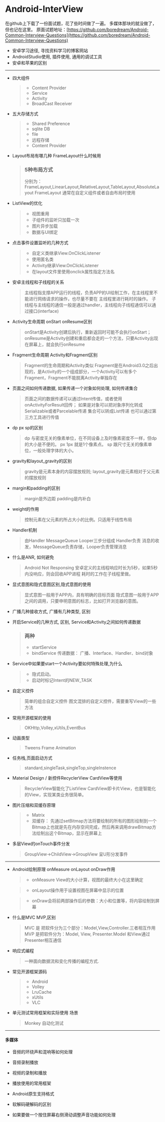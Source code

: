 # Android-InterView

在github上下载了一份面试题，花了些时间做了一遍。
多媒体那块的就没做了，但也记在这里。
原面试题地址：[https://github.com/boredream/Android-Common-Interview-Questions](https://github.com/boredream/Android-Common-Interview-Questions)


* 安卓学习途径, 寻找资料学习的博客网站  
* AndroidStudio使用, 插件使用, 通用的调试工具  
* 安卓和苹果的区别  

--------------

* 四大组件  

  > * Content Provider
  > * Service
  > * Activity
  > * BroadCast Receiver

* 五大存储方式 

  > * Shared Preference
  > * sqlite DB
  > * file
  > * 远程存储
  > * Content Provider

* Layout布局有哪几种 FrameLayout什么时候用  

  > ### 5种布局方式
  > 分别为： FrameLayout,LinearLayout,RelativeLayout,TableLayout,AbsoluteLayout
  > FrameLayout 通常在自定义组件或者自由布局时使用

* ListView的优化 

  > * 视图重用
  > * 子组件的监听只加载一次
  > * 图片异步加载
  > * 数据与UI绑定

* 点击事件设置监听的几种方式 

  > * 自定义类继承View.OnClickListener
  > * 使用匿名类
  > * Activity继承View.OnClickListener
  > * 在layout文件里使用onclick属性指定方法名 

* 安卓主线程和子线程的关系  

  > 主线程指支撑APP运行的线程，负责APP的UI绘制工作，在主线程里不能进行网络请求的操作，也尽量不要在   主线程里进行耗时的操作。
  > 子线程与主线程的通信一般是通过handler，主线程向子线程通信可以通过接口(interface)

* Activity生命周期 onStart onResume区别  

  > onStart是Activity创建后执行，重新返回时可能不会执行onStart；
  > onResume是Activity创建和重启都会走的一个方法，只要Activity出现在屏幕上，就会执行onResume

* Fragment生命周期 Activity和Fragment区别  

  > Fragment的生命周期和Activity类似
  > Fragment是在Android3.0之后出现的，是Activity的一个组成部分，一个Activity可以有多个Fragment，Fragment不能脱离Activity单独存在

* 页面之间如何传递数据, 如果传递一个对象如何处理, 如何传递集合  

  > 页面之间的数据传递可以通过Intent传值，或者使用onActivityForResult回传；
  > 如果是对象可以把对象序列化转成Serializable或者Parcelable传递
  > 集合可以转成List传递
  > 也可以通过第三方工具进行传值

* dp px sp的区别  

  > dp 与密度无关的像素单位，在不同设备上及时像素密度不一样，但dp的大小是不便的。
  > px 1px 就是1个像素点。
  > sp 跟尺寸无关的像素单位，一般处理字体的大小。

* gravity和layout_gravity的区别  

  > gravity是元素本身的内容摆放规则;
  > layout_gravity是元素相对于父元素的摆放规则

* margin和padding的区别  

  > margin是外边距
  > padding是内补白

* weight的作用  

  > 控制元素在父元素的所占大小的比例。只适用于线性布局
  
* Handler机制  

  > 由Handler MessageQueue Looper三步分组成
  > Handler负责 消息的收发，MessageQueue负责存储，Looper负责管理消息

* 什么是ANR, 如何避免  

  > Android Not Responsing
  > 安卓定义的主线程响应时长为5秒，如果5秒内没响应，则会回收APP进程
  > 耗时的工作在子线程里做。

* 显式意图和隐式意图区别,隐式意图的使用 

  > 显式意图一般用于APP内，具有明确的目标页面
  > 隐式意图一般用于APP之间的调用，只要申明意图的标志，比如打开浏览器的意图。

* 广播几种接收方式, 广播有几种类型, 区别  

* 开启Service的几种方式, 区别, Service和Activity之间如何传递数据  

  > ### 两种
  > * startService
  > * bindService
  > 传递数据：
  > 广播、Interface、Handler、bind对象

* Service中如果要start一个Activity要如何特殊处理,为什么  

  > * 隐式启动。
  > * 启动时标记Intent的NEW_TASK

* 自定义控件 

  > 简单的组合自定义控件
  > 图文混排的自定义控件，需要重写View的一些方法
  
* 常用开源框架的使用  

  > OKHttp,Volley,xUtils,EventBus

* 动画类型 

  > Tweens
  > Frame
  > Animation 

* 任务栈,页面启动方式    

  > standard,singleTask,singleTop,singleInstence
 
* Material Design / 新控件RecyclerView CardView等使用 

  > RecyclerView智能化了ListView
  > CardView即卡片View，也是智能化的View，实现某类业务很简单。

* 图片压缩和双缓存原理  

  > * Matrix
  > * 双缓存：
  > 先通过setBitmap方法将要绘制的所有的图形绘制到一个Bitmap上也就是先在内存空间完成，然后再来调用drawBitmap方法绘制出这个Bitmap，显示在屏幕上

* 多层View的onTouch事件分发  

  > GroupView->ChildView->GroupView
  >呈U形分发事件

-----------

* Android绘制原理 onMeasure onLayout onDraw作用  

  > * onMeasure View的大小计算，视图的最终大小在这里确定
  
  > * onLayout操作用于设置视图在屏幕中显示的位置
  
  > * onDraw会将前两部操作后的参数：大小和位置等，将内容绘制到屏幕
 
* 什么是MVC MVP,区别  

  > MVC 是 把软件分为三个部分：Model,View,Controller.三者相互作用
  > MVP 是把软件分为：Model, View, Presenter.Model 和View通过Presenter相互通信

* 响应式编程  

  > 一种面向数据流和变化传播的编程方式.

* 常见开源框架源码  

  > * Android 
  > * Volley
  > * LruCache
  > * xUtils
  > * VLC
* 单元测试常用框架和实际使用 场景 

  > Monkey 自动化测试

-----

#### 多媒体

* 音频的环绕声和混响等如何处理  

* 音频录制播放  

* 视频的录制和播放  

* 播放使用的常用框架  

* Android原生支持格式  

* 软解码硬解码的区别  

* 如果要做一个按住屏幕右侧滑动调整声音功能如何处理 
